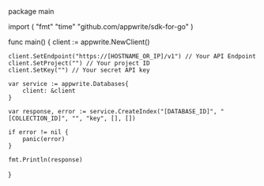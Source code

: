 package main

import (
    "fmt"
    "time"
    "github.com/appwrite/sdk-for-go"
)

func main() {
    client := appwrite.NewClient()

    client.SetEndpoint("https://[HOSTNAME_OR_IP]/v1") // Your API Endpoint
    client.SetProject("") // Your project ID
    client.SetKey("") // Your secret API key

    var service := appwrite.Databases{
        client: &client
    }

    var response, error := service.CreateIndex("[DATABASE_ID]", "[COLLECTION_ID]", "", "key", [], [])

    if error != nil {
        panic(error)
    }

    fmt.Println(response)
}
